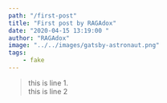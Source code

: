 ```yaml
---
path: "/first-post"
title: "First post by RAGAdox"
date: "2020-04-15 13:19:00 "
author: "RAGAdox"
image: "../../images/gatsby-astronaut.png"
tags: 
    - fake
---
```


> this is line 1.  
> this is line 2
